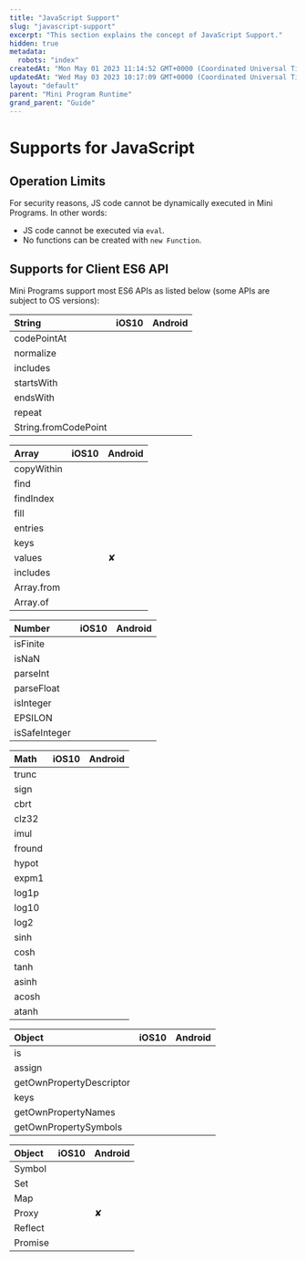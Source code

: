 ```yaml
---
title: "JavaScript Support"
slug: "javascript-support"
excerpt: "This section explains the concept of JavaScript Support."
hidden: true
metadata: 
  robots: "index"
createdAt: "Mon May 01 2023 11:14:52 GMT+0000 (Coordinated Universal Time)"
updatedAt: "Wed May 03 2023 10:17:09 GMT+0000 (Coordinated Universal Time)"
layout: "default"
parent: "Mini Program Runtime"
grand_parent: "Guide"
---
```

# Supports for JavaScript

## Operation Limits

For security reasons, JS code cannot be dynamically executed in Mini Programs. In other words:

- JS code cannot be executed via `eval`.
- No functions can be created with `new Function`.

## Supports for Client ES6 API

Mini Programs support most ES6 APIs as listed below (some APIs are subject to OS versions):

| String               | iOS10 | Android |
| :------------------- | :---- | :------ |
| codePointAt          |       |         |
| normalize            |       |         |
| includes             |       |         |
| startsWith           |       |         |
| endsWith             |       |         |
| repeat               |       |         |
| String.fromCodePoint |       |         |

| Array      | iOS10 | Android |
| :--------- | :---- | :------ |
| copyWithin |       |         |
| find       |       |         |
| findIndex  |       |         |
| fill       |       |         |
| entries    |       |         |
| keys       |       |         |
| values     |       | ✘       |
| includes   |       |         |
| Array.from |       |         |
| Array.of   |       |         |

| Number        | iOS10 | Android |
| :------------ | :---- | :------ |
| isFinite      |       |         |
| isNaN         |       |         |
| parseInt      |       |         |
| parseFloat    |       |         |
| isInteger     |       |         |
| EPSILON       |       |         |
| isSafeInteger |       |         |

| Math   | iOS10 | Android |
| :----- | :---- | :------ |
| trunc  |       |         |
| sign   |       |         |
| cbrt   |       |         |
| clz32  |       |         |
| imul   |       |         |
| fround |       |         |
| hypot  |       |         |
| expm1  |       |         |
| log1p  |       |         |
| log10  |       |         |
| log2   |       |         |
| sinh   |       |         |
| cosh   |       |         |
| tanh   |       |         |
| asinh  |       |         |
| acosh  |       |         |
| atanh  |       |         |

| Object                   | iOS10 | Android |
| :----------------------- | :---- | :------ |
| is                       |       |         |
| assign                   |       |         |
| getOwnPropertyDescriptor |       |         |
| keys                     |       |         |
| getOwnPropertyNames      |       |         |
| getOwnPropertySymbols    |       |         |

| Object  | iOS10 | Android |
| :------ | :---- | :------ |
| Symbol  |       |         |
| Set     |       |         |
| Map     |       |         |
| Proxy   |       | ✘       |
| Reflect |       |         |
| Promise |       |         |
